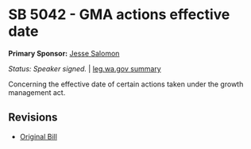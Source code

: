# SB 5042 - GMA actions effective date
**Primary Sponsor:** [Jesse Salomon](/person/leg/salomon_je.md)

*Status: Speaker signed.* | [leg.wa.gov summary](https://app.leg.wa.gov/billsummary?BillNumber=5042&Year=2021)

Concerning the effective date of certain actions taken under the growth management act.

## Revisions
* [Original Bill](1/)